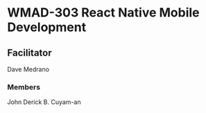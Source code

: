 # WMAD-303 React Native Mobile Development

## Facilitator
Dave Medrano

### Members
John Derick B. Cuyam-an